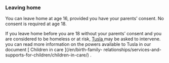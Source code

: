 ###  Leaving home

You can leave home at age 16, provided you have your parents’ consent. No
consent is required at age 18.

If you leave home before you are 18 without your parents’ consent and you are
considered to be homeless or at risk, [ Tusla ](http://www.tusla.ie/) may be
asked to intervene. you can read more information on the powers available to
Tusla in our document [ Children in care ](/en/birth-family-
relationships/services-and-supports-for-children/children-in-care/) .
